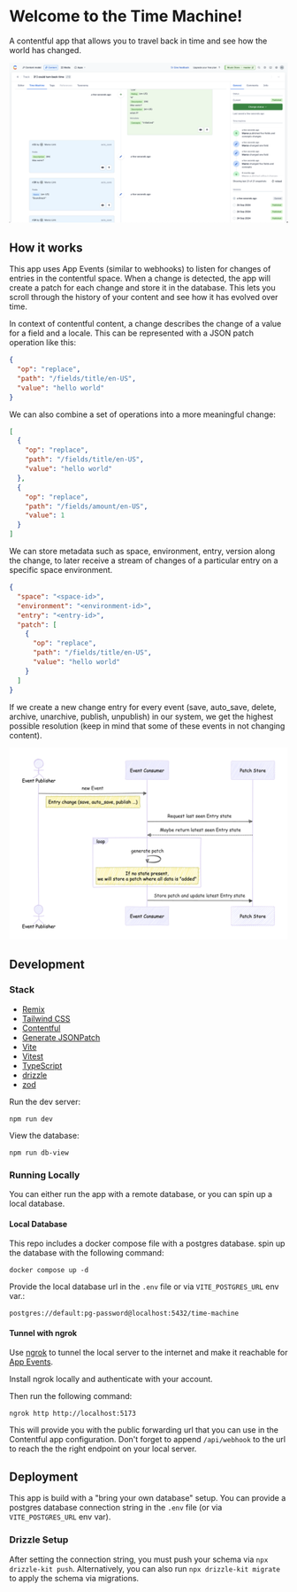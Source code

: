 # Welcome to the Time Machine!
A contentful app that allows you to travel back in time and see how the world has changed.

![screenshot-01.png](assets/screenshot-01.png)

## How it works
This app uses App Events (similar to webhooks) to listen for changes of entries in the contentful space. 
When a change is detected, the app will create a patch for each change and store it in the database. 
This lets you scroll through the history of your content and see how it has evolved over time.

In context of contentful content, a change describes the change of a value for a field and a locale. This can be represented with a JSON patch operation like this:

```json
{
  "op": "replace",
  "path": "/fields/title/en-US",
  "value": "hello world"
}
```
We can also combine a set of operations into a more meaningful change:

```json
[
  {
    "op": "replace",
    "path": "/fields/title/en-US",
    "value": "hello world"
  },
  {
    "op": "replace",
    "path": "/fields/amount/en-US",
    "value": 1
  }
]
```

We can store metadata such as space, environment, entry, version along the change, to later receive a stream of changes of a particular entry on a specific space environment. 
```json
{
  "space": "<space-id>",
  "environment": "<environment-id>",
  "entry": "<entry-id>",
  "patch": [
    {
      "op": "replace",
      "path": "/fields/title/en-US",
      "value": "hello world"
    }
  ]
}
```

If we create a new change entry for every event (save, auto_save, delete, archive, unarchive, publish, unpublish) in our system, we get the highest possible resolution (keep in mind that some of these events in not changing content).

![flow-diagram.png](assets/flow-diagram.png)





## Development

### Stack
- [Remix](https://remix.run/)
- [Tailwind CSS](https://tailwindcss.com/)
- [Contentful](https://www.contentful.com/)
- [Generate JSONPatch](https://www.npmjs.com/package/generate-json-patch)
- [Vite](https://vitejs.dev/)
- [Vitest](https://vitest.dev/)
- [TypeScript](https://www.typescriptlang.org/)
- [drizzle](https://drizzle.dev/)
- [zod](https://zod.dev/)

Run the dev server:
```shellscript
npm run dev
```

View the database:
```shellscript
npm run db-view
```

### Running Locally
You can either run the app with a remote database, or you can spin up a local database.

#### Local Database
This repo includes a docker compose file with a postgres database. spin up the database with the following command:
```shellscript
docker compose up -d
```
Provide the local database url in the `.env` file or via `VITE_POSTGRES_URL` env var.:
```
postgres://default:pg-password@localhost:5432/time-machine
```

#### Tunnel with ngrok
Use [ngrok](https://ngrok.com/) to tunnel the local server to the internet and make it reachable for [App Events](https://www.contentful.com/developers/docs/extensibility/app-framework/app-events/). 

Install ngrok locally and authenticate with your account.

Then run the following command:
```shellscript
ngrok http http://localhost:5173
```
This will provide you with the public forwarding url that you can use in the Contentful app configuration.
Don't forget to append `/api/webhook` to the url to reach the the right endpoint on your local server.

## Deployment
This app is build with a "bring your own database" setup. 
You can provide a postgres database connection string in the `.env` file (or via `VITE_POSTGRES_URL` env var).

### Drizzle Setup
After setting the connection string, you must push your schema via `npx drizzle-kit push`. 
Alternatively, you can also run `npx drizzle-kit migrate` to apply the schema via migrations.


